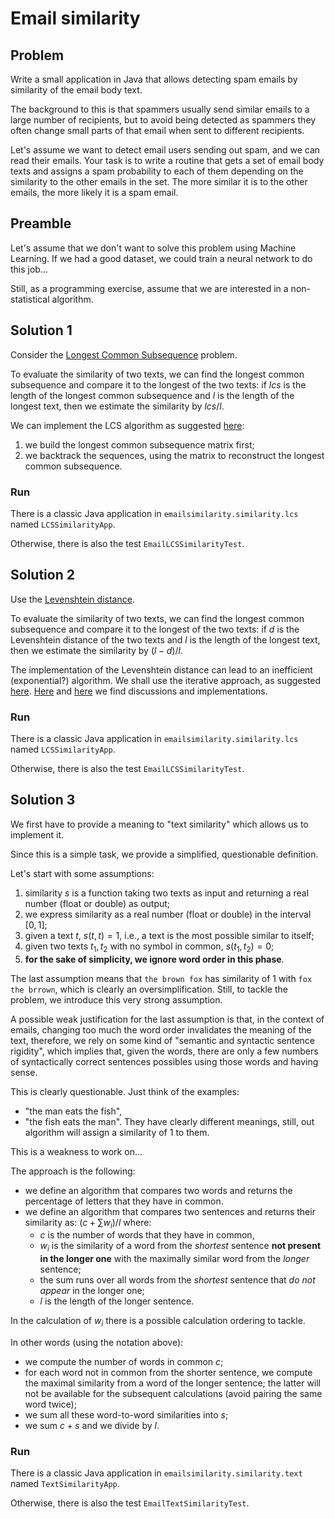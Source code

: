 # Email similarity

## Problem

Write a small application in Java that allows detecting spam emails by similarity of the email body text.

The background to this is that spammers usually send similar emails to a large number of recipients, but to 
avoid being detected as spammers they often change small parts of that email when sent to different recipients. 

Let's assume we want to detect email users sending out spam, and we can read their emails. Your task is to write 
a routine that gets a set of email body texts and assigns a spam probability to each of them depending on the 
similarity to the other emails in the set. The more similar it is to the other emails, the more likely it is 
a spam email.

## Preamble

Let's assume that we don't want to solve this problem using Machine Learning. If we had a good dataset, we could train a
neural network to do this job...

Still, as a programming exercise, assume that we are interested in a non-statistical algorithm.

## Solution 1

Consider the [Longest Common Subsequence](https://en.wikipedia.org/wiki/Longest_common_subsequence) problem.

To evaluate the similarity of two texts, we can  find the longest common subsequence and compare it to the longest of the two texts:
if $lcs$ is the length of the longest common subsequence and $l$ is the length of the longest text, then we estimate the similarity by $lcs / l$.

We can implement the LCS algorithm as suggested [here](https://en.wikipedia.org/wiki/Longest_common_subsequence):
1. we build the longest common subsequence matrix first;
2. we backtrack the sequences, using the matrix to reconstruct the longest common subsequence.

### Run

There is a classic Java application in `emailsimilarity.similarity.lcs` named `LCSSimilarityApp`. 

Otherwise, there is also the test `EmailLCSSimilarityTest`.

## Solution 2

Use the [Levenshtein distance](https://en.wikipedia.org/wiki/Levenshtein_distance).

To evaluate the similarity of two texts, we can  find the longest common subsequence and compare it to the longest of the two texts:
if $d$ is the Levenshtein distance of the two texts and $l$ is the length of the longest text, then we estimate the similarity by $(l - d) / l$.

The implementation of the Levenshtein distance can lead to an inefficient (exponential?) algorithm. We shall use the iterative approach, as suggested [here](https://en.wikipedia.org/wiki/Levenshtein_distance).
[Here](https://www.baeldung.com/java-levenshtein-distance) and [here](https://www.analyticsvidhya.com/blog/2021/02/a-simple-guide-to-metrics-for-calculating-string-similarity/) we find discussions and implementations.

### Run

There is a classic Java application in `emailsimilarity.similarity.lcs` named `LCSSimilarityApp`.

Otherwise, there is also the test `EmailLCSSimilarityTest`.

## Solution 3

We first have to provide a meaning to "text similarity" which allows us to implement it.

Since this is a simple task, we provide a simplified, questionable definition.

Let's start with some assumptions:
1. similarity $s$ is a function taking two texts as input and returning a real number (float or double) as output;
2. we express similarity as a real number (float or double) in the interval $[0,1]$; 
3. given a text $t$, $s(t,t) = 1$, i.e., a text is the most possible similar to itself; 
4. given two texts $t_1, t_2$ with no symbol in common, $s(t_1, t_2) = 0$;
5. **for the sake of simplicity, we ignore word order in this phase**.

The last assumption means that `the brown fox` has similarity of $1$ with `fox the brrown`, which is clearly an oversimplification. Still, 
to tackle the problem, we introduce this very strong assumption.

A possible weak justification for the last assumption is that, in the context of emails, changing too much the word order invalidates
the meaning of the text, therefore, we rely on some kind of "semantic and syntactic sentence rigidity", which implies that, given the words, there are
only a few numbers of syntactically correct sentences possibles using those words and having sense.

This is clearly questionable. Just think of the examples:
- "the man eats the fish",
- "the fish eats the man".
They have clearly different meanings, still, out algorithm will assign a similarity of $1$ to them.

This is a weakness to work on...

The approach is the following:
- we define an algorithm that compares two words and returns the percentage of letters that they have in common.
- we define an algorithm that compares two sentences and returns their similarity as: $(c + \sum w_i) / l$
  where:
  - $c$ is the number of words that they have in common,
  - $w_i$ is the similarity of a word from the _shortest_ sentence **not present in the longer one** with the maximally similar word from the _longer_ sentence;
  - the sum runs over all words from the _shortest_ sentence that _do not appear_ in the longer one;
  - $l$ is the length of the longer sentence.

In the calculation of $w_i$ there is a possible calculation ordering to tackle.

In other words (using the notation above):
- we compute the number of words in common $c$;
- for each word not in common from the shorter sentence, we compute the maximal similarity from a word of the longer sentence; the latter will not 
  be available for the subsequent calculations (avoid pairing the same word twice);
- we sum all these word-to-word similarities into $s$;
- we sum $c + s$ and we divide by $l$.

### Run

There is a classic Java application in `emailsimilarity.similarity.text` named `TextSimilarityApp`.

Otherwise, there is also the test `EmailTextSimilarityTest`.
